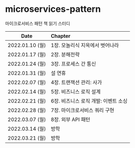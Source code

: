 # microservices-pattern
마이크로서비스 패턴 책 읽기 스터디

|Date|Chapter|
|:--:|:--|
|2022.01.10 (월)|1장. 모놀리식 지옥에서 벗어나라|
|2022.01.17 (월)|2장. 분해전략|
|2022.01.24 (월)|3장. 프로세스 간 통신|
|2022.01.31 (월)|설 연휴|
|2022.02.07 (월)|4장. 트랜잭션 관리: 사가|
|2022.02.14 (월)|5장. 비즈니스 로직 설계|
|2022.02.21 (월)|6장. 비즈니스 로직 개발: 이벤트 소싱|
|2022.02.28 (월)|7장. 마이크로서비스 쿼리 구현|
|2022.03.07 (월)|8장. 외부 API 패턴|
|2022.03.14 (월)|방학|
|2022.03.21 (월)|방학|
